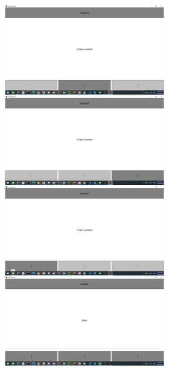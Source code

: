 ![Иллюстрация к проекту1](1.png)
![Иллюстрация к проекту2](2.png)
![Иллюстрация к проекту3](3.png)
![Иллюстрация к проекту4](4.png)
